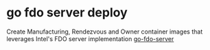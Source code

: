 # go fdo server deploy
Create Manufacturing, Rendezvous and Owner container images that leverages Intel's FDO server implementation [go-fdo-server](https://github.com/fido-device-onboard/go-fdo-server)


